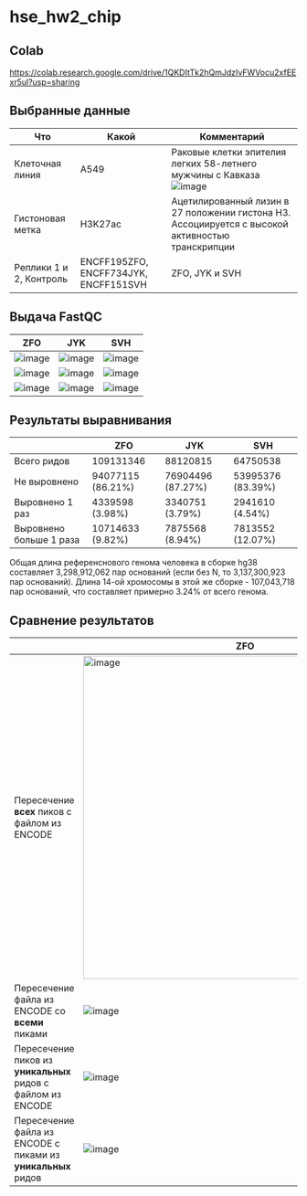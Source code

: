 # hse_hw2_chip

## Colab
https://colab.research.google.com/drive/1QKDItTk2hQmJdzIvFWVocu2xfEExr5ul?usp=sharing

## Выбранные данные 

| **Что** | **Какой** | **Комментарий** |
| ------------- | ------------- |--------------------|
| Клеточная линия | A549 | Раковые клетки эпителия легких 58-летнего мужчины с Кавказа ![image](https://user-images.githubusercontent.com/93095449/157491921-fea51ecb-a342-49f2-b19a-384f444d7fa2.png) |
| Гистоновая метка | H3K27ac | Ацетилированный лизин в 27 положении гистона H3. Ассоциируется с высокой активностью транскрипции |
| Реплики 1 и 2, Контроль | ENCFF195ZFO, ENCFF734JYK, ENCFF151SVH | ZFO, JYK и SVH |

## Выдача FastQC

| **ZFO** | **JYK** | **SVH** |
| ------------- | ------------- |--------------------|
| ![image](https://user-images.githubusercontent.com/93095449/157494530-3897a96a-6f5d-4499-9db3-e4614b3af03e.png) | ![image](https://user-images.githubusercontent.com/93095449/157495668-d3f07305-4ae4-44fc-8239-b88288eccee7.png) | ![image](https://user-images.githubusercontent.com/93095449/157496306-46b72bd4-bee4-4e8e-8ab5-f95a39cb40cb.png) |
| ![image](https://user-images.githubusercontent.com/93095449/157494642-dbabcdf0-a2b1-456f-a06e-6fbc7ec07eb3.png) | ![image](https://user-images.githubusercontent.com/93095449/157496166-2250fc8b-e86d-40e2-9f61-1b2f20bc8657.png) | ![image](https://user-images.githubusercontent.com/93095449/157496377-fdbae06d-3693-4b17-9151-8784ba7409a4.png) |
| ![image](https://user-images.githubusercontent.com/93095449/157494746-de7dda1c-668e-4743-94c7-8e281a54ea38.png) | ![image](https://user-images.githubusercontent.com/93095449/157496224-279df110-6025-450f-8219-5cf06ef98d5e.png) | ![image](https://user-images.githubusercontent.com/93095449/157496439-ace6b7df-086e-4386-b203-7adc027e3fe1.png) |

## Результаты выравнивания

|  | **ZFO** | **JYK** | **SVH** |
| ------------- | ------------- |--------------------| ---- |
| Всего ридов | 109131346 | 88120815 | 64750538 |
| Не выровнено | 94077115 (86.21%) | 76904496 (87.27%) | 53995376 (83.39%) |
| Выровнено 1 раз | 4339598 (3.98%) | 3340751 (3.79%) | 2941610 (4.54%) |
| Выровнено больше 1 раза | 10714633 (9.82%) | 7875568 (8.94%) | 7813552 (12.07%) |

Общая длина референснового генома человека в сборке hg38 составляет 3,298,912,062 пар оснований (если без N, то 3,137,300,923 пар оснований). Длина 14-ой хромосомы в этой же сборке - 107,043,718 пар оснований, что составляет примерно 3.24% от всего генома. 

## Сравнение результатов

|  | **ZFO** | **JYK** |
| ------------- | ------------- |--------------------|
| Пересечение **всех** пиков с файлом из ENCODE | <img width="566" alt="image" src="https://user-images.githubusercontent.com/93095449/157662707-5a2355c1-1855-4e9f-814d-8601e161a3b3.png"> | ![image](https://user-images.githubusercontent.com/93095449/157662807-c50b4b89-6fe3-40de-a0b2-b8b80ce19d2b.png) |
| Пересечение файла из ENCODE со **всеми** пиками | ![image](https://user-images.githubusercontent.com/93095449/157662908-318771d7-dede-47d0-90e1-26a36a187a15.png) | ![image](https://user-images.githubusercontent.com/93095449/157662967-ccb52aec-ed07-48e8-812f-f4ae8628046f.png) |
| Пересечение пиков из **уникальных** ридов с файлом из ENCODE | ![image](https://user-images.githubusercontent.com/93095449/157663204-4ab0b0bd-4208-47f3-abcb-bb27c02bbd03.png) | ![image](https://user-images.githubusercontent.com/93095449/157663269-1d5777fc-de6a-4468-aa8f-bdba785f5f64.png) |
| Пересечение файла из ENCODE с пиками из **уникальных** ридов | ![image](https://user-images.githubusercontent.com/93095449/157663331-ab9706b7-6aba-4dfd-b2bd-74142f4d33ad.png) | ![image](https://user-images.githubusercontent.com/93095449/157663387-261c5218-05f2-48f1-8082-c4d0305a6832.png) |
